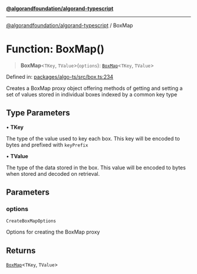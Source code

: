 [**@algorandfoundation/algorand-typescript**](../README.md)

***

[@algorandfoundation/algorand-typescript](../README.md) / BoxMap

# Function: BoxMap()

> **BoxMap**\<`TKey`, `TValue`\>(`options`): [`BoxMap`](../type-aliases/BoxMap.md)\<`TKey`, `TValue`\>

Defined in: [packages/algo-ts/src/box.ts:234](https://github.com/algorandfoundation/puya-ts/blob/89ee9cf9a58d93e3ffbb727cfadf537835799a71/packages/algo-ts/src/box.ts#L234)

Creates a BoxMap proxy object offering methods of getting and setting a set of values stored in individual boxes indexed by a common key type

## Type Parameters

• **TKey**

The type of the value used to key each box. This key will be encoded to bytes and prefixed with `keyPrefix`

• **TValue**

The type of the data stored in the box. This value will be encoded to bytes when stored and decoded on retrieval.

## Parameters

### options

`CreateBoxMapOptions`

Options for creating the BoxMap proxy

## Returns

[`BoxMap`](../type-aliases/BoxMap.md)\<`TKey`, `TValue`\>
